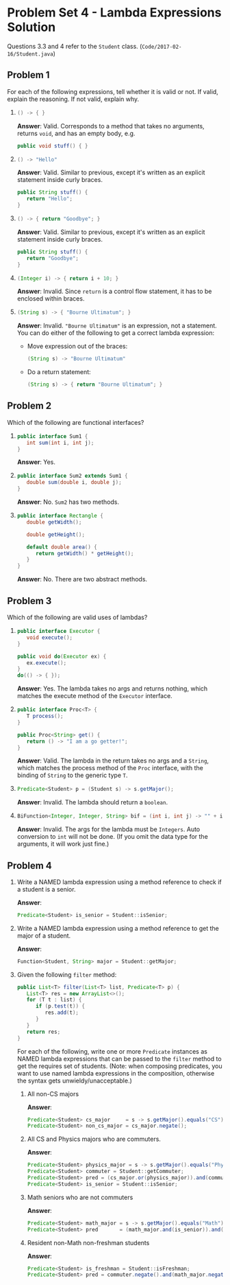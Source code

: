 # Problem Set 4 - Lambda Expressions Solution

Questions 3.3 and 4 refer to the `Student` class. (`Code/2017-02-16/Student.java`)

## Problem 1

For each of the following expressions, tell whether it is valid or not. If valid, explain the reasoning. If not valid, explain why.

1. ```java
   () -> { }
   ```

   **Answer**: Valid. Corresponds to a method that takes no arguments, returns `void`, and has an empty body, e.g.

   ```java
   public void stuff() { }
   ```

2. ```java
   () -> "Hello"
   ```

   **Answer**: Valid. Similar to previous, except it's written as an explicit statement inside curly braces.

   ```java
   public String stuff() {
      return "Hello";
   }
   ```

3. ```java
   () -> { return "Goodbye"; }
   ```

   **Answer**: Valid. Similar to previous, except it's written as an explicit statement inside curly braces.

   ```java
   public String stuff() {
      return "Goodbye";
   }
   ```

4. ```java
   (Integer i) -> { return i + 10; }
   ```

   **Answer**: Invalid. Since `return` is a control flow statement, it has to be enclosed within braces.

5. ```java
   (String s) -> { "Bourne Ultimatum"; }
   ```

   **Answer**: Invalid. `"Bourne Ultimatum"` is an expression, not a statement. You can do either of the following to get a correct lambda expression:

   -  Move expression out of the braces:
      ```java
      (String s) -> "Bourne Ultimatum"
      ```
   -  Do a return statement:

      ```java
      (String s) -> { return "Bourne Ultimatum"; }
      ```

## Problem 2

Which of the following are functional interfaces?

1. ```java
   public interface Sum1 {
      int sum(int i, int j);
   }
   ```

   **Answer**: Yes.

2. ```java
   public interface Sum2 extends Sum1 {
      double sum(double i, double j);
   }
   ```

   **Answer**: No. `Sum2` has two methods.

3. ```java
   public interface Rectangle {
      double getWidth();

      double getHeight();

      default double area() {
         return getWidth() * getHeight();
      }
   }
   ```

   **Answer**: No. There are two abstract methods.

## Problem 3

Which of the following are valid uses of lambdas?

1. ```java
   public interface Executor {
      void execute();
   }
   ```

   ```java
   public void do(Executor ex) {
      ex.execute();
   }
   do(() -> { });
   ```

   **Answer**: Yes. The lambda takes no args and returns nothing, which matches the execute method of the `Executor` interface.

2. ```java
   public interface Proc<T> {
      T process();
   }
   ```

   ```java
   public Proc<String> get() {
      return () -> "I am a go getter!";
   }
   ```

   **Answer**: Valid. The lambda in the return takes no args and a `String`, which matches the process method of the `Proc` interface, with the binding of `String` to the generic type `T`.

3. ```java
   Predicate<Student> p = (Student s) -> s.getMajor();
   ```

   **Answer**: Invalid. The lambda should return a `boolean`.

4. ```java
   BiFunction<Integer, Integer, String> bif = (int i, int j) -> "" + i + j;
   ```

   **Answer**: Invalid. The args for the lambda must be `Integers`. Auto conversion to `int` will not be done. (If you omit the data type for the arguments, it will work just fine.)

## Problem 4

1. Write a NAMED lambda expression using a method reference to check if a student is a senior.

   **Answer**:

   ```java
   Predicate<Student> is_senior = Student::isSenior;
   ```

2. Write a NAMED lambda expression using a method reference to get the major of a student.

   **Answer**:

   ```java
   Function<Student, String> major = Student::getMajor;
   ```

3. Given the following `filter` method:

   ```java
   public List<T> filter(List<T> list, Predicate<T> p) {
      List<T> res = new ArrayList<>();
      for (T t : list) {
         if (p.test(t)) {
            res.add(t);
         }
      }
      return res;
   }
   ```

   For each of the following, write one or more `Predicate` instances as NAMED lambda expressions that can be passed to the `filter` method to get the requires set of students. (Note: when composing predicates, you want to use named lambda expressions in the composition, otherwise the syntax gets unwieldy/unacceptable.)

   1. All non-CS majors

      **Answer**:

      ```java
      Predicate<Student> cs_major     = s -> s.getMajor().equals("CS");
      Predicate<Student> non_cs_major = cs_major.negate();
      ```

   2. All CS and Physics majors who are commuters.

      **Answer**:

      ```java
      Predicate<Student> physics_major = s -> s.getMajor().equals("Physics");
      Predicate<Student> commuter = Student::getCommuter;
      Predicate<Student> pred = (cs_major.or(physics_major)).and(commuter);
      Predicate<Student> is_senior = Student::isSenior;
      ```

   3. Math seniors who are not commuters

      **Answer**:

      ```java
      Predicate<Student> math_major = s -> s.getMajor().equals("Math");
      Predicate<Student> pred       = (math_major.and(is_senior)).and(commuter.negate());
      ```

   4. Resident non-Math non-freshman students

      **Answer**:

      ```java
      Predicate<Student> is_freshman = Student::isFreshman;
      Predicate<Student> pred = commuter.negate().and(math_major.negate()).and(is_freshman.negate());
      ```
